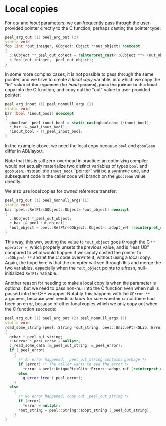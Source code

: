 # Local copies

For _out_ and _inout_ parameters, we can frequently pass through the
user-provided pointer directly to the C function, perhaps casting the pointer
type:

```c++
peel_arg_out (1) peel_arg_out (2)
static void
foo (int *out_integer, GObject::Object **out_object) noexcept
{
  ::GObject **_peel_out_object = reinterpret_cast<::GObject **> (out_object);
  c_foo (out_integer, _peel_out_object);
}
```

In some more complex cases, it is not possible to pass through the same
pointer, and we have to create a *local copy* variable, into which we copy the
"in" value of the argument (for _inout_ params), pass the pointer to this
local copy into the C function, and copy out the "out" value to user-provided
pointer:

```c++
peel_arg_inout (1) peel_nonnull_args (1)
static void
bar (bool *inout_bool) noexcept
{
  gboolean _peel_inout_bool = static_cast<gboolean> (*inout_bool);
  c_bar (&_peel_inout_bool);
  *inout_bool = !!_peel_inout_bool;
}
```

In the example above, we need the local copy because `bool` and `gboolean`
differ in ABI/layout.

Note that this is still zero-overhead in practice: an optimizing compiler
would not actually materialize two distinct variables of types `bool` and
`gboolean`. Instead, the `inout_bool` "pointer" will be a synthetic one, and
subsequent code in the caller code will branch on the `gboolean` value
directly.

We also use local copies for owned reference transfer:

```c++
peel_arg_out (1) peel_nonnull_args (1)
static void
baz (peel::RefPtr<GObject::Object> *out_object) noexcept
{
  ::GObject *_peel_out_object;
  c_baz (&_peel_out_object);
  *out_object = peel::RefPtr<GObject::Object>::adopt_ref (reinterpret_cast<GObject::Object *> (_peel_out_object));
}
```

This way, this way, setting the value to `*out_object` goes through the C++
`operator =`, which properly unsets the previous value, and is "less UB"
compared to what would happen if we simply casted the pointer to `::GObject **`
and let the C code overwrite it, without using a local copy. Again, the hope
here is that the compiler will see through this and merge the two variables,
especially when the `*out_object` points to a fresh, null-initialized
`RefPtr` variable.

Another reason for needing to make a local copy is when the parameter is
optional, but we need to pass non-null into the C function even when null is
passed into the C++ wrapper. Notably, this happens with the `GError **`
argument, because peel needs to know for sure whether or not there had been an
error, because of other local copies which we only copy out when the C
function succeeds:

```c++
peel_arg_out (1) peel_arg_out (2) peel_nonnull_args (1)
static void
read_some_string (peel::String *out_string, peel::UniquePtr<GLib::Error> *error) noexcept
{
  gchar *_peel_out_string;
  ::GError *_peel_error = nullptr;
  c_read_some_data (&_peel_out_string, &_peel_error);
  if (_peel_error)
    {
      /* An error happened, _peel_out_string contains garbage */
      if (error) /* The caller wants to see the error */
        *error = peel::UniquePtr<GLib::Error>::adopt_ref (reinterpret_cast<GLib::Error *> (_peel_error));
      else
        g_error_free (_peel_error);
    }
  else
    {
      /* No error happened, copy out _peel_out_string */
      if (error)
        *error = nullptr;
      *out_string = peel::String::adopt_string (_peel_out_string);
    }
}
```
